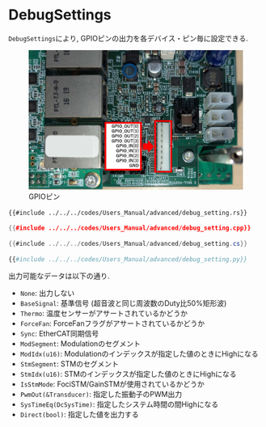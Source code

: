 # DebugSettings

`DebugSettings`により, GPIOピンの出力を各デバイス・ピン毎に設定できる.

<figure>
    <img src="../../fig/Users_Manual/gpio_pin.jpg"/>
    <figcaption>GPIOピン</figcaption>
</figure>

```rust,edition2021
{{#include ../../../codes/Users_Manual/advanced/debug_setting.rs}}
```

```cpp
{{#include ../../../codes/Users_Manual/advanced/debug_setting.cpp}}
```

```cs
{{#include ../../../codes/Users_Manual/advanced/debug_setting.cs}}
```

```python
{{#include ../../../codes/Users_Manual/advanced/debug_setting.py}}
```

出力可能なデータは以下の通り.
- `None`: 出力しない
- `BaseSignal`: 基準信号 (超音波と同じ周波数のDuty比50%矩形波)
- `Thermo`: 温度センサーがアサートされているかどうか
- `ForceFan`: ForceFanフラグがアサートされているかどうか
- `Sync`: EtherCAT同期信号
- `ModSegment`: Modulationのセグメント
- `ModIdx(u16)`: Modulationのインデックスが指定した値のときにHighになる
- `StmSegment`: STMのセグメント
- `StmIdx(u16)`: STMのインデックスが指定した値のときにHighになる
- `IsStmMode`: FociSTM/GainSTMが使用されているかどうか
- `PwmOut(&Transducer)`: 指定した振動子のPWM出力
- `SysTimeEq(DcSysTime)`: 指定したシステム時間の間Highになる
- `Direct(bool)`: 指定した値を出力する
